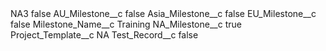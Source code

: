 <?xml version="1.0" encoding="UTF-8"?>
<CustomMetadata xmlns="http://soap.sforce.com/2006/04/metadata" xmlns:xsi="http://www.w3.org/2001/XMLSchema-instance" xmlns:xsd="http://www.w3.org/2001/XMLSchema">
    <label>NA3</label>
    <protected>false</protected>
    <values>
        <field>AU_Milestone__c</field>
        <value xsi:type="xsd:boolean">false</value>
    </values>
    <values>
        <field>Asia_Milestone__c</field>
        <value xsi:type="xsd:boolean">false</value>
    </values>
    <values>
        <field>EU_Milestone__c</field>
        <value xsi:type="xsd:boolean">false</value>
    </values>
    <values>
        <field>Milestone_Name__c</field>
        <value xsi:type="xsd:string">Training</value>
    </values>
    <values>
        <field>NA_Milestone__c</field>
        <value xsi:type="xsd:boolean">true</value>
    </values>
    <values>
        <field>Project_Template__c</field>
        <value xsi:type="xsd:string">NA</value>
    </values>
    <values>
        <field>Test_Record__c</field>
        <value xsi:type="xsd:boolean">false</value>
    </values>
</CustomMetadata>
